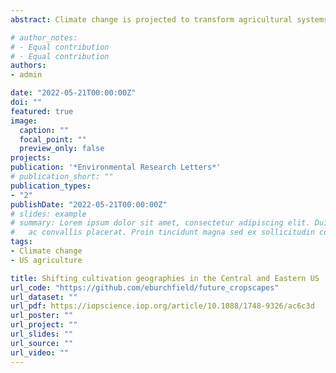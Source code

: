 ```yaml
---
abstract: Climate change is projected to transform agricultural systems around the globe. Though climate strongly influences where and how farmers cultivate, millennia of agricultural innovation have expanded cultivation geographies far beyond what sun, soil, and water alone can support. Evaluating how climate interacts with human activity to shape cultivation possibilities for farmers is vital to understanding the impacts of climate change on agriculture. I assess how climate interacts with agricultural activity to shape the cultivation geographies of six major crops: corn, soy, wheat, cotton, hay and alfalfa. For each crop, I model biophysical suitability, or the probability of a crop's occurrence given only biophysical conditions, and agricultural suitability, or the probability of a crops occurrence given biophysical conditions as well as agricultural inputs, farm resources, and farm(er) characteristics. Though biophysical conditions strongly shape cultivation geographies, agricultural activity-particularly the use of crop insurance and agricultural inputs-amplifies and expands the cultivation geographies of these major crops, often into regions biophysically unsuited to their cultivation. I project biophysically driven shifts in cultivation geographies to 2100 under low, moderate, and high emissions scenarios and find that these geographies will shift strongly north, with the Corn Belt becoming unsuitable to the cultivation of corn by 2100. These results indicate that significant agricultural adaptation will be necessary and inevitable in the Central and Eastern U.S.

# author_notes:
# - Equal contribution
# - Equal contribution
authors:
- admin

date: "2022-05-21T00:00:00Z"
doi: ""
featured: true
image:
  caption: ""
  focal_point: ""
  preview_only: false
projects: 
publication: '*Environmental Research Letters*'
# publication_short: ""
publication_types:
- "2"
publishDate: "2022-05-21T00:00:00Z"
# slides: example
# summary: Lorem ipsum dolor sit amet, consectetur adipiscing elit. Duis posuere tellus
#   ac convallis placerat. Proin tincidunt magna sed ex sollicitudin condimentum.
tags:
- Climate change
- US agriculture

title: Shifting cultivation geographies in the Central and Eastern US
url_code: "https://github.com/eburchfield/future_cropscapes"
url_dataset: ""
url_pdf: https://iopscience.iop.org/article/10.1088/1748-9326/ac6c3d
url_poster: ""
url_project: ""
url_slides: ""
url_source: ""
url_video: ""
---
```


